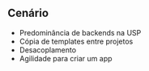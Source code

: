 ## Cenário

 - Predominância de backends na USP
 - Cópia de templates entre projetos
 - Desacoplamento
 - Agilidade para criar um app
